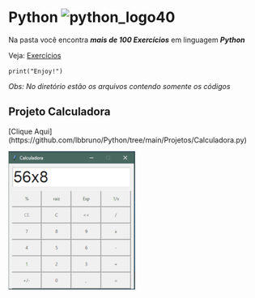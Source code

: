 # Python ![python_logo40](https://user-images.githubusercontent.com/73141520/109433053-2337c680-79ed-11eb-99c7-b2c614225e04.png)

Na pasta você encontra __*mais de 100 Exercícios*__ em linguagem __*Python*__

Veja: [Exercícios](https://github.com/lbbruno/Python/tree/main/Exercicios)
```
print("Enjoy!")
```

_*Obs: No diretório estão os arquivos contendo somente os códigos*_

## Projeto Calculadora
<p>
    [Clique Aqui](https://github.com/lbbruno/Python/tree/main/Projetos/Calculadora.py)
</p>
<img src="img/calc.png" alt="calculadora">